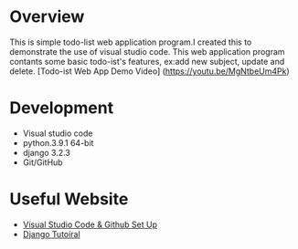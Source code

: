 # Overview
This is simple todo-list web application program.I created this to demonstrate the use of visual studio code.
This web application program contants some basic todo-ist's features, ex:add new subject, update and delete.
[Todo-ist Web App Demo Video] (https://youtu.be/MgNtbeUm4Pk) 
# Development
* Visual studio code
* python.3.9.1 64-bit
* django 3.2.3
* Git/GitHub
# Useful Website 
* [Visual Studio Code & Github Set Up](https://code.visualstudio.com/docs/editor/versioncontrol)
* [Django Tutoiral](https://www.youtube.com/watch?v=sm1mokevMWk&t=5496s)
